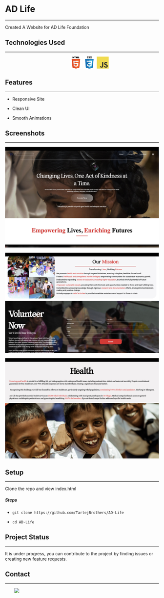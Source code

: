 <h1>AD Life</h1>
<hr><p>Created A Website for AD Life Foundation</p><h2>Technologies Used</h2>
<hr><ul>
<ul align="center">
<img src="https://raw.githubusercontent.com/devicons/devicon/master/icons/html5/html5-original-wordmark.svg" alt="html5" width="40" height="40"/>

<img src="https://raw.githubusercontent.com/devicons/devicon/master/icons/css3/css3-original-wordmark.svg" alt="css3" width="40" height="40"/>

<img src="https://raw.githubusercontent.com/devicons/devicon/master/icons/javascript/javascript-original.svg" alt="javascript" width="40" height="40"/> 
</ul>

</ul><h2>Features</h2>
<hr><ul>
<li>Responsive Site</li>
</ul><ul>
<li>Clean UI</li>
</ul><ul>
<li>Smooth Animations</li>
</ul><h2>Screenshots</h2>
<hr><p><img src="readme/1.jpg" alt=""></p><p><img src="readme/2.jpg" alt=""></p><p><img src="readme/3.jpg" alt=""></p><h2>Setup</h2>
<hr><p>Clone the repo and view index.html</p><h5>Steps</h5><ul>
<li><code>git clone https://github.com/TartejBrothers/AD-Life</code></li>
</ul><ul>
<li><code>cd AD-Life</code></li>
</ul><h2>Project Status</h2>
<hr><p>It is under progress, you can contribute to the project by finding issues or creating new feature requests.</p><h2>Contact</h2>
<hr><p><span style="margin-right: 30px;"></span><a href="https://www.linkedin.com/in/tartej/"><img target="_blank" src="https://cdn.jsdelivr.net/gh/devicons/devicon/icons/linkedin/linkedin-original.svg" style="width: 10%;"></a></p>
